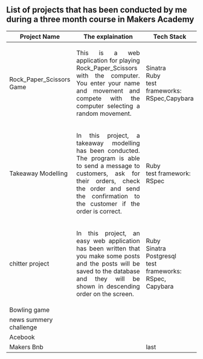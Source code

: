 ## List of projects that has been conducted by me during a three month course in Makers Academy
| Project Name        | The explaination           | Tech Stack |
| ------------- |-------------|---------|
| Rock_Paper_Scissors Game| <p style="text-align: justify">This is a web application for playing Rock_Paper_Scissors with the computer. You enter your name and movement and compete with the computer selecting a random movement.</p> |Sinatra <br /> Ruby <br/>test frameworks: <br /> RSpec,Capybara |
| Takeaway Modelling      |<p style="text-align: justify"> In this project, a takeaway modelling has been conducted. The program is able to send a message to  customers, ask for their orders, check the order and send the confirmation to the customer if the order is correct.</p>  | Ruby <br /> test framework: <br />RSpec |
| chitter project         | <p style="text-align: justify">In this project, an easy web application has been written that you make some posts and the posts will be saved to the database and they will be shown in descending order on the screen.</p>  | Ruby <br /> Sinatra <br />Postgresql <br /> test frameworks: <br /> RSpec, Capybara<br /> |
| Bowling game         |  | |
| news summery challenge         |  | |
| Acebook          |  | |
| Makers Bnb         |  |last |
